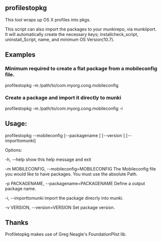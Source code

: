 ## profilestopkg

This tool wraps up OS X profiles into pkgs.

This script can also import the packages to your munkirepo, via munkiiport. It will automatically create the necessary keys; installcheck_script, uninstall_Script, name, and minimum OS Version(10.7).

## Examples

### Minimum required to create a flat package from a mobileconfig file.

profilestopkg -m /path/to/com.myorg.cong.mobileconfig

### Create a package and import it directly to munki

profilestopkg -m /path/to/com.myorg.cong.mobileconfig -i


## Usage:

profilestopkg --mobileconfig <filename> [--packagename <name>] [--version <value>] [--importtomunki]

Options:

  -h, --help            show this help message and exit

  -m MOBILECONFIG, --mobileconfig=MOBILECONFIG
                        The Mobileconfig file you would like to have packages.
                        You must use the absolute Path.

  -p PACKAGENAME, --packagename=PACKAGENAME
                        Define a output package name.

  -i, --importtomunki   import the package direcrly into munki.

  -v VERSION, --version=VERSION
                        Set package version.


## Thanks

Profiletopkg makes use of Greg Neagle's FoundationPlist lib.
